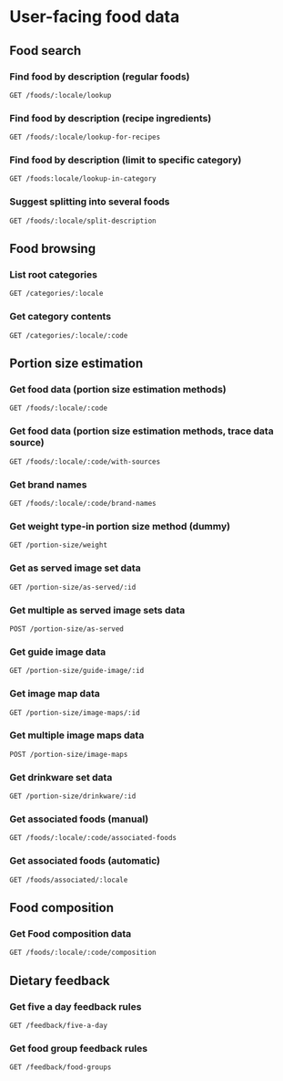 # User-facing food data

## Food search

### Find food by description (regular foods)

`GET /foods/:locale/lookup`

### Find food by description (recipe ingredients)

`GET /foods/:locale/lookup-for-recipes`

### Find food by description (limit to specific category)

`GET /foods:locale/lookup-in-category`

### Suggest splitting into several foods

`GET /foods/:locale/split-description`

## Food browsing

### List root categories

`GET /categories/:locale`

### Get category contents

`GET /categories/:locale/:code`

## Portion size estimation

### Get food data (portion size estimation methods)

`GET /foods/:locale/:code`

### Get food data (portion size estimation methods, trace data source)

`GET /foods/:locale/:code/with-sources`

### Get brand names

`GET /foods/:locale/:code/brand-names`

### Get weight type-in portion size method (dummy)

`GET /portion-size/weight`

### Get as served image set data

`GET /portion-size/as-served/:id`

### Get multiple as served image sets data

`POST /portion-size/as-served`

### Get guide image data

`GET /portion-size/guide-image/:id`

### Get image map data

`GET /portion-size/image-maps/:id`

### Get multiple image maps data

`POST /portion-size/image-maps`

### Get drinkware set data

`GET /portion-size/drinkware/:id`

### Get associated foods (manual)

`GET /foods/:locale/:code/associated-foods`

### Get associated foods (automatic)

`GET /foods/associated/:locale`

## Food composition

### Get Food composition data

`GET /foods/:locale/:code/composition`

## Dietary feedback

### Get five a day feedback rules

`GET /feedback/five-a-day`

### Get food group feedback rules

`GET /feedback/food-groups`
